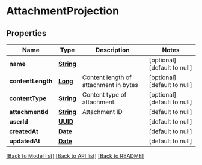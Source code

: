 # AttachmentProjection
## Properties

Name | Type | Description | Notes
------------ | ------------- | ------------- | -------------
**name** | [**String**](string) |  | [optional] [default to null]
**contentLength** | [**Long**](long) | Content length of attachment in bytes | [optional] [default to null]
**contentType** | [**String**](string) | Content type of attachment. | [optional] [default to null]
**attachmentId** | [**String**](string) | Attachment ID | [default to null]
**userId** | [**UUID**](UUID) |  | [default to null]
**createdAt** | [**Date**](DateTime) |  | [default to null]
**updatedAt** | [**Date**](DateTime) |  | [default to null]

[[Back to Model list]](../README#documentation-for-models) [[Back to API list]](../README#documentation-for-api-endpoints) [[Back to README]](../README)

